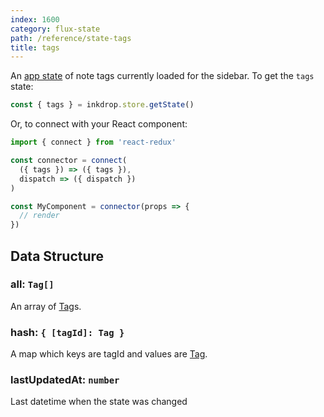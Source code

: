 ```yaml
---
index: 1600
category: flux-state
path: /reference/state-tags
title: tags
---
```


An [app state](/manual/flux-architecture) of note tags currently loaded for the sidebar.
To get the `tags` state:

```js
const { tags } = inkdrop.store.getState()
```

Or, to connect with your React component:

```js
import { connect } from 'react-redux'

const connector = connect(
  ({ tags }) => ({ tags }),
  dispatch => ({ dispatch })
)

const MyComponent = connector(props => {
  // render
})
```

## Data Structure

### all: `Tag[]`

An array of [Tag][tag]s.

### hash: `{ [tagId]: Tag }`

A map which keys are tagId and values are [Tag][tag].

### lastUpdatedAt: `number`

Last datetime when the state was changed

[tag]: /reference/data-models#a-nameresource-tagtaga
